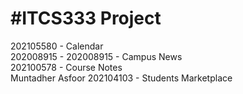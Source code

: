 <h1>#ITCS333 Project</h1>
202105580 - Calendar<br />
202008915 - 202008915 -  Campus News<br />
202100578 - Course Notes<br />
Muntadher Asfoor 202104103 - Students Marketplace<br />
